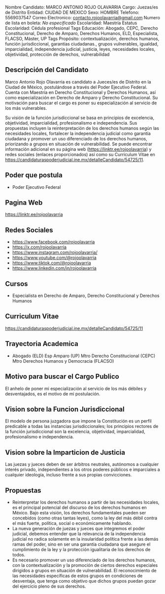 Nombre Candidato: MARCO ANTONIO ROJO OLAVARRIA
Cargo: Juezas/es de Distrito
Entidad: CIUDAD DE MEXICO
Sexo: HOMBRE
Telefono: 5569037547
Correo Electronico: contacto.rojoolavarria@gmail.com
Numero de lista en boleta: *No especificado*
Escolaridad: Maestría
Estatus Escolaridad: Cédula profesional
Tags Educación: Abogado, CEPC, Derecho Constitucional, Derecho de Amparo, Derechos Humanos, ELD, Especialista, FLACSO, Máster, UP
Tags Propósito: contextualización, derechos humanos, función jurisdiccional, garantías ciudadanas., grupos vulnerables, igualdad, imparcialidad, independencia judicial, justicia, leyes, necesidades locales, objetividad, protección de derechos, vulnerabilidad


## Descripción del Candidato 

Marco Antonio Rojo Olavarria es candidato a Jueces/es de Distrito en la Ciudad de México, postulándose a través del Poder Ejecutivo Federal. Cuenta con Maestría en Derecho Constitucional y Derechos Humanos, así como especialización en Derecho de Amparo y Derecho Constitucional. Su motivación para buscar el cargo es poner su especialización al servicio de los más vulnerables.

Su visión de la función jurisdiccional se basa en principios de excelencia, objetividad, imparcialidad, profesionalismo e independencia. Sus propuestas incluyen la reinterpretación de los derechos humanos según las necesidades locales, fortalecer la independencia judicial como garantía ciudadana y promover un uso diferenciado de los derechos humanos, priorizando a grupos en situación de vulnerabilidad. Se puede encontrar información adicional en su página web (https://linktr.ee/rojoolavarria) y redes sociales (enlaces proporcionados) así como su Curriculum Vitae en https://candidaturaspoderjudicial.ine.mx/detalleCandidato/54725/11.


## Poder que postula

- Poder Ejecutivo Federal


## Pagina Web

https://linktr.ee/rojoolavarria


## Redes Sociales

- https://www.facebook.com/rojoolavarria
- https://x.com/rojoolavarria
- https://www.instagram.com/rojoolavarria/
- https://www.youtube.com/@rojoolavarria
- https://www.tiktok.com/@rojoolavarria
- https://www.linkedin.com/in/rojoolavarria


## Cursos

- Especialista en Derecho de Amparo, Derecho Constitucional y Derechos Humanos


## Curriculum Vitae

https://candidaturaspoderjudicial.ine.mx/detalleCandidato/54725/11


## Trayectoria Academica

- Abogado (ELD)   Esp Amparo (UP)   Mtro Derecho Constitucional (CEPC)   Mtro Derechos Humanos y Democracia (FLACSO)


## Motivo para buscar el Cargo Publico

El anhelo de poner mi especialización al servicio de los más débiles y desventajados, es el motivo de mi postulación.


## Vision sobre la Funcion Jurisdiccional

El modelo de persona juzgadora que impone la Constitución es un perfil predicable a todas las instancias jurisdiccionales; los principios rectores de la función jurisdiccional son la excelencia, objetividad, imparcialidad, profesionalismo e independencia.


## Vision sobre la Imparticion de Justicia

Las juezas y jueces deben de ser árbitros neutrales, autónomos a cualquier interés privado, independientes a los otros poderes públicos e imparciales a cualquier ideología, incluso frente a sus propias convicciones.


## Propuestas

- Reinterpretar los derechos humanos a partir de las necesidades locales, es el principal potencial del discurso de los derechos humanos en México. Bajo esta visión, los derechos fundamentales pueden ser concebidos (como otras tantas leyes), como la ley del más débil contra el más fuerte, política, social o económicamente hablando.
- La nueva generación de juezas y jueces que integremos el poder judicial, debemos entender que la relevancia de la independencia judicial no radica solamente en la insularidad política frente a las demás ramas del poder, sino en ser una garantía ciudadana que asegure el cumplimiento de la ley y la protección igualitaria de los derechos de todos.
- Es necesario promover un uso diferenciado de los derechos humanos, con la contextualización y la promoción de ciertos derechos especiales dirigidos a grupos en situación de vulnerabilidad. El reconocimiento de las necesidades específicas de estos grupos en condiciones de desventaja, que tenga como objetivo que dichos grupos puedan gozar del ejercicio pleno de sus derechos.

